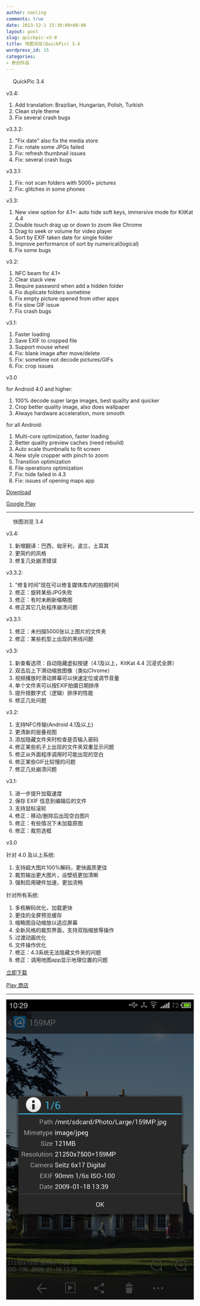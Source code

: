 ```yaml
---
author: nanling
comments: true
date: 2013-12-1 15:30:00+08:00
layout: post
slug: quickpic-v3-0
title: 快图浏览(QuickPic) 3.4
wordpress_id: 15
categories:
- 原创作品
---
```


　 QuickPic 3.4

v3.4:

1. Add translation: Brazilian, Hungarian, Polish, Turkish
2. Clean style theme
3. Fix several crash bugs

v3.3.2:

1. "Fix date" also fix the media store
2. Fix: rotate some JPGs failed
3. Fix: refresh thumbnail issues
4. Fix: several crash bugs

v3.3.1:

1. Fix: not scan folders with 5000+ pictures
2. Fix: glitches in some phones

v3.3:

1. New view option for 4.1+: auto hide soft keys, immersive mode for KitKat 4.4
2. Double touch drag up or down to zoom like Chrome
3. Drag to seek or volume for video player
4. Sort by EXIF taken date for single folder
5. Improve performance of sort by numerical(logical)
6. Fix some bugs

v3.2:

1. NFC beam for 4.1+
2. Clear stack view
3. Require password when add a hidden folder
4. Fix duplicate folders sometime
5. Fix empty picture opened from other apps
6. Fix slow GIF issue
7. Fix crash bugs

v3.1:

1. Faster loading
2. Save EXIF to cropped file
3. Support mouse wheel
4. Fix: blank image after move/delete
5. Fix: sometime not decode pictures/GIFs
6. Fix: crop issues

v3.0

for Android 4.0 and higher:

1.  100% decode super large images, best quality and quicker
2.  Crop better quality image, also does wallpaper
3.  Always hardware acceleration, more smooth

for all Android:

1.  Multi-core optimization, faster loading
2.  Better quality preview caches (need rebuild)
3.  Auto scale thumbnails to fit screen
4.  New style cropper with pinch to zoom
5.  Transition optimization
6.  File operations optimization 
7.  Fix: hide failed in 4.3
8.  Fix: issues of opening maps app

[Download](/assets/QuickPic_3.4.0.apk)

[Google Play](https://play.google.com/store/apps/details?id=com.alensw.PicFolder)

----------------

　 快图浏览 3.4

v3.4:

1. 新增翻译：巴西，匈牙利，波兰，土耳其
2. 更简约的风格
3. 修复几处崩溃错误

v3.3.2:

1. "修复时间"现在可以修复媒体库内的拍摄时间
2. 修正：旋转某些JPG失败
3. 修正：有时未刷新缩略图
4. 修正其它几处程序崩溃问题

v3.3.1:

1. 修正：未扫描5000张以上图片的文件夹
2. 修正：某些机型上出现的黑线问题

v3.3:

1. 新查看选项：自动隐藏虚拟按键（4.1及以上，KitKat 4.4 沉浸式全屏）
2. 双击后上下滑动缩放图像（类似Chrome）
3. 视频播放时滑动屏幕可以快速定位或调节音量
4. 单个文件夹可以按EXIF拍摄日期排序
5. 提升按数字式（逻辑）排序的性能
6. 修正几处问题

v3.2:

1. 支持NFC传输(Android 4.1及以上)
2. 更清新的层叠视图
3. 添加隐藏文件夹时检查是否输入密码
4. 修正某些机子上出现的文件夹双重显示问题
5. 修正从外面程序调用时可能出现的空白
6. 修正某些GIF比较慢的问题
7. 修正几处崩溃问题

v3.1:

1. 进一步提升加载速度
2. 保存 EXIF 信息到编辑后的文件
3. 支持鼠标滚轮
4. 修正：移动/删除后出现空白图片
5. 修正：有些情况下未加载原图
6. 修正：裁剪选框

v3.0

针对 4.0 及以上系统:

1. 支持超大图片100%解码，更快画质更佳
2. 裁剪输出更大图片，设壁纸更加清晰
3. 强制启用硬件加速，更加流畅

针对所有系统:

1. 多核解码优化，加载更快
2. 更佳的全屏预览缓存
3. 缩略图自动缩放以适应屏幕
4. 全新风格的裁剪界面，支持双指缩放等操作
5. 过渡动画优化
6. 文件操作优化
7. 修正：4.3系统无法隐藏文件夹的问题
8. 修正：调用地图app显示地理位置的问题

[立即下载](/assets/QuickPic_3.4.0.apk)

[Play 商店](https://play.google.com/store/apps/details?id=com.alensw.PicFolder)

----------------

![](/assets/quickpic/large-preview.png)
